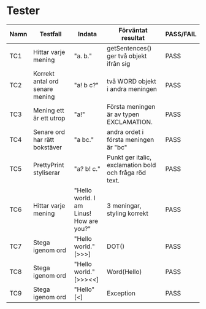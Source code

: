 # Tester

| Namn | Testfall              | Indata                |  Förväntat resultat | PASS/FAIL |
|------|-----------------------|-----------------------|---------------------|-----------|
|TC1| Hittar varje mening   | "a. b."  |  getSentences() ger två objekt ifrån sig | PASS |
|TC2| Korrekt antal ord senare mening  | "a! b c?"  | två WORD objekt i andra meningen | PASS |
|TC3| Mening ett är ett utrop   | "a!"  |  Första meningen är av typen EXCLAMATION. | PASS |
|TC4| Senare ord har rätt bokstäver   | "a bc."  |  andra ordet i första meningen är "bc" | PASS |
|TC5| PrettyPrint styliserar | "a? b! c." | Punkt ger italic, exclamation bold och fråga röd text. | PASS |
|TC6| Hittar varje mening | "Hello world. I am Linus! How are you?" | 3 meningar, styling korrekt | PASS |
|TC7| Stega igenom ord | "Hello world." [>>>] | DOT() | PASS |
|TC8| Stega igenom ord | "Hello world." [>>><<] | Word(Hello) | PASS |
|TC9| Stega igenom ord | "Hello" [<] | Exception | PASS |
